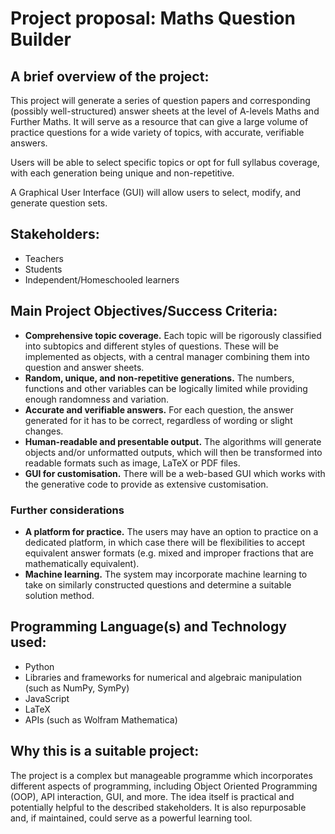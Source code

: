 # Project proposal: Maths Question Builder
## A brief overview of the project:
This project will generate a series of question papers and corresponding (possibly well-structured) answer sheets at the level of A-levels Maths and Further Maths. It will serve as a resource that can give a large volume of practice questions for a wide variety of topics, with accurate, verifiable answers.

Users will be able to select specific topics or opt for full syllabus coverage, with each generation being unique and non-repetitive.

A Graphical User Interface (GUI) will allow users to select, modify, and generate question sets.

## Stakeholders:
- Teachers
- Students
- Independent/Homeschooled learners

## Main Project Objectives/Success Criteria:
- **Comprehensive topic coverage.** Each topic will be rigorously classified into subtopics and different styles of questions. These will be implemented as objects, with a central manager combining them into question and answer sheets.
- **Random, unique, and non-repetitive generations.** The numbers, functions and other variables can be logically limited while providing enough randomness and variation.
- **Accurate and verifiable answers.** For each question, the answer generated for it has to be correct, regardless of wording or slight changes.
- **Human-readable and presentable output.** The algorithms will generate objects and/or unformatted outputs, which will then be transformed into readable formats such as image, LaTeX or PDF files.
- **GUI for customisation.** There will be a web-based GUI which works with the generative code to provide as extensive customisation.
### Further considerations
- **A platform for practice.** The users may have an option to practice on a dedicated platform, in which case there will be flexibilities to accept equivalent answer formats (e.g. mixed and improper fractions that are mathematically equivalent).
- **Machine learning.** The system may incorporate machine learning to take on similarly constructed questions and determine a suitable solution method.

## Programming Language(s) and Technology used:
- Python
- Libraries and frameworks for numerical and algebraic manipulation (such as NumPy, SymPy)
- JavaScript
- LaTeX
- APIs (such as Wolfram Mathematica)

## Why this is a suitable project:
The project is a complex but manageable programme which incorporates different aspects of programming, including Object Oriented Programming (OOP), API interaction, GUI, and more. The idea itself is practical and potentially helpful to the described stakeholders. It is also repurposable and, if maintained, could serve as a powerful learning tool.
